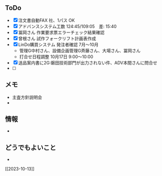 ## ToDo
- [x] 注文書自動FAX 社、1パス OK
- [x] アドバンスシステム工数 124:45/109:05　差: 15:40
- [x] 冨岡さん 作業要求票エラーチェック結果確認
- [x] 曾根さん 試作フォークリフト計画表作成
- [x] LinDo購買システム 発注者確認 7月～10月
	- 管理G中村さん、設備企画管理G斉藤さん、大場さん、冨岡さん
	- 打合せ日程調整 10月17日 9:00～10:00
- [x] 送品案内書に2G:磐田技術部門が出力されない件、ADV本間さんに問合せ
- [ ] 


## メモ
- 主査方針説明会
- 


## 情報
- 


## どうでもよいこと
- 


[[2023-10-13]]

